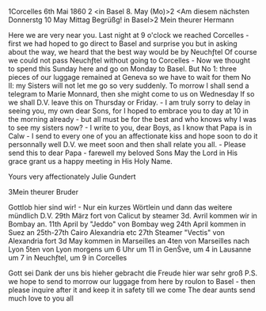  1Corcelles 6th Mai 1860
 <Samstag>2
 <in Basel 8. May (Mo)>2
 <Am diesem nächsten Donnerstg 10 May Mittag Begrüßg! in Basel>2 
Mein theurer Hermann

Here we are very near you. Last night at 9 o'clock we reached Corcelles - first we had hoped to go direct to Basel and surprise you but in asking about the way, we heard that the best way would be by Neuchƒtel Of course we could not pass Neuchƒtel without going to Corcelles - Now we thought to spend this Sunday here and go on Monday to Basel. But No 1: three pieces of our luggage remained at Geneva so we have to wait for them No II: my Sisters will not let me go so very suddenly. To morrow I shall send a telegram to Marie Monnard, then she might come to us on Wednesday If so we shall D.V. leave this on Thursday or Friday. - I am truly sorry to delay in seeing you, my own dear Sons, for I hoped to embrace you to day at 10 in the morning already - but all must be for the best and who knows why I was to see my sisters now? - I write to you, dear Boys, as I know that Papa is in Calw - I send to every one of you an affectionate kiss and hope soon to do it personnally well D.V. we meet soon and then shall relate you all. - Please send this to dear Papa - farewell my beloved Sons May the Lord in His grace grant us a happy meeting in His Holy Name.

 Yours very affectionately
 Julie Gundert


3Mein theurer Bruder

Gottlob hier sind wir! - Nur ein kurzes Wörtlein und dann das weitere mündlich D.V.
29th März fort von Calicut by steamer
3d. Avril kommen wir in Bombay an.
11th April by "Jeddo" von Bombay weg
24th April kommen in Suez an
25th-27th Cairo Alexandria etc
27th Steamer "Vectis" von Alexandria fort
3d May kommen in Marseilles an
4ten von Marseilles nach Lyon
5ten von Lyon morgens um 6 Uhr
um 11 in GenŠve, um 4 in Lausanne
um 7 in Neuchƒtel, um 9 in Corcelles

Gott sei Dank der uns bis hieher gebracht die Freude hier war sehr groß 
P.S. we hope to send to morrow our luggage from here by roulon to Basel - then please inquire after it and keep it in safety till we come The dear aunts send much love to you all
